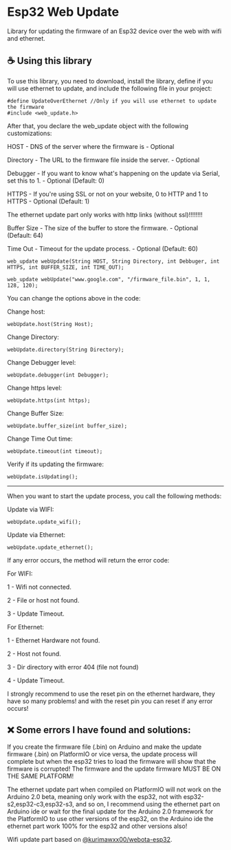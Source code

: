 # Esp32 Web Update

Library for updating the firmware of an Esp32 device over the web with wifi and ethernet.

## ☕ Using this library

To use this library, you need to download, install the library, define if you will use ethernet to update, and include the following file in your project:

```
#define UpdateOverEthernet //Only if you will use ethernet to update the firmware
#include <web_update.h>
```

After that, you declare the web_update object with the following customizations:

HOST - DNS of the server where the firmware is - Optional

Directory - The URL to the firmware file inside the server. - Optional

Debugger - If you want to know what's happening on the update via Serial, set this to 1. - Optional (Default: 0)

HTTPS - If you're using SSL or not on your website, 0 to HTTP and 1 to HTTPS - Optional (Default: 1)

The ethernet update part only works with http links (without ssl)!!!!!!!!

Buffer Size - The size of the buffer to store the firmware. - Optional (Default: 64)

Time Out - Timeout for the update process. - Optional (Default: 60)

```
web_update webUpdate(String HOST, String Directory, int Debbuger, int HTTPS, int BUFFER_SIZE, int TIME_OUT);

web_update webUpdate("www.google.com", "/firmware_file.bin", 1, 1, 128, 120);
```

You can change the options above in the code:

Change host:
```
webUpdate.host(String Host);
```

Change Directory:
```
webUpdate.directory(String Directory);
```

Change Debugger level:
```
webUpdate.debugger(int Debugger);
```

Change https level:
```
webUpdate.https(int https);
```

Change Buffer Size:
```
webUpdate.buffer_size(int buffer_size);
```

Change Time Out time:
```
webUpdate.timeout(int timeout);
```

Verify if its updating the firmware:
```
webUpdate.isUpdating();
```

----

When you want to start the update process, you call the following methods:

Update via WIFI:

```
webUpdate.update_wifi();
```

Update via Ethernet:

```
webUpdate.update_ethernet();
```

If any error occurs, the method will return the error code:

For WIFI:

1 - Wifi not connected.

2 - File or host not found.

3 - Update Timeout.

For Ethernet:

1 - Ethernet Hardware not found.

2 - Host not found.

3 - Dir directory with error 404 (file not found)

4 - Update Timeout.


I strongly recommend to use the reset pin on the ethernet hardware, they have so many problems! and with the reset pin you can reset if any error occurs!


## ❌ Some errors I have found and solutions:

If you create the firmware file (.bin) on Arduino and make the update firmware (.bin) on PlatformIO or vice versa, the update process will complete but when the esp32 tries to load the firmware will show that the firmware is corrupted! The firmware and the update firmware MUST BE ON THE SAME PLATFORM!

The ethernet update part when compiled on PlatformIO will not work on the Arduino 2.0 beta, meaning only work with the esp32, not with esp32-s2,esp32-c3,esp32-s3, and so on, I recommend using the ethernet part on Arduino ide or wait for the final update for the Arduino 2.0 framework for the PlatformIO to use other versions of the esp32, on the Arduino ide the ethernet part work 100% for the esp32 and other versions also!

Wifi update part based on [@kurimawxx00/webota-esp32](https://github.com/kurimawxx00/webota-esp32).